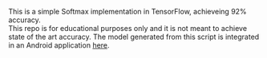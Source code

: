 This is a simple Softmax implementation in TensorFlow, achieveing 92% accuracy.  
This repo is for educational purposes only and it is not meant to achieve state of the art accuracy. 
The model generated from this script is integrated in an Android application [here](https://github.com/MChehab94/TensorFlow-Softmax-MNIST).
